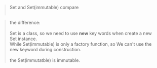 > Set and Set(immutable) compare
<br><br>

> the difference:<br><br>
Set is a class, so we need to use <b>new</b> key words when create a new Set instance.<br>
While Set(immutable) is only a factory function, so We can't use the new keyword during construction.
<br><br>the Set(immutatble) is immutable. 
